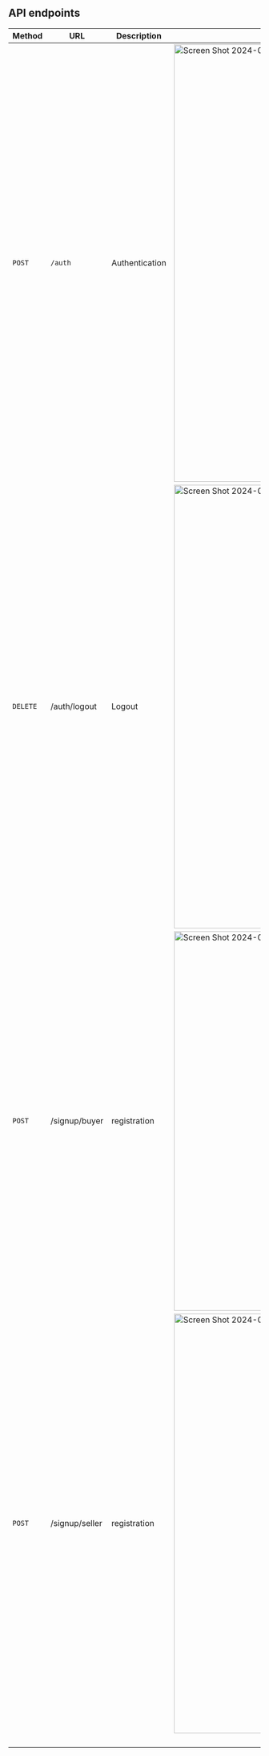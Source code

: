 ## API endpoints

| Method   | URL                                      | Description                              | Example  |
| -------- | ---------------------------------------- | ---------------------------------------- | -------------------------- |  
| `POST`   | `/auth`                                  |  Authentication                          |<img width="873" alt="Screen Shot 2024-02-25 at 11 01 54 AM"  src="https://github.com/anastabiti/a-portfolio/assets/79755743/04f470f4-a434-40de-85e5-f8c52324d45c">
|    `DELETE`      |            /auth/logout                              |              Logout                            |        <img width="885" alt="Screen Shot 2024-02-25 at 11 13 45 AM" src="https://github.com/anastabiti/a-portfolio/assets/79755743/5e272cb6-aaeb-42ac-a5c2-a301655f633d">|
| `POST`   |     /signup/buyer                        |            registration                              |       <img width="757" alt="Screen Shot 2024-02-25 at 11 09 50 AM" src="https://github.com/anastabiti/a-portfolio/assets/79755743/e295a91f-2368-4d51-a1be-bb6846d84aaa">                     |
|   `POST` |  /signup/seller                          |             registration                             |            <img width="837" alt="Screen Shot 2024-02-25 at 11 12 05 AM" src="https://github.com/anastabiti/a-portfolio/assets/79755743/cdd6b517-2f05-462e-9b0c-f73c6871597c">
|          |                                          |                                          |                            |
|          |                                          |                                          |                            |
|          |                                          |                                          |                            |
|          |                                          |                                          |                            |
